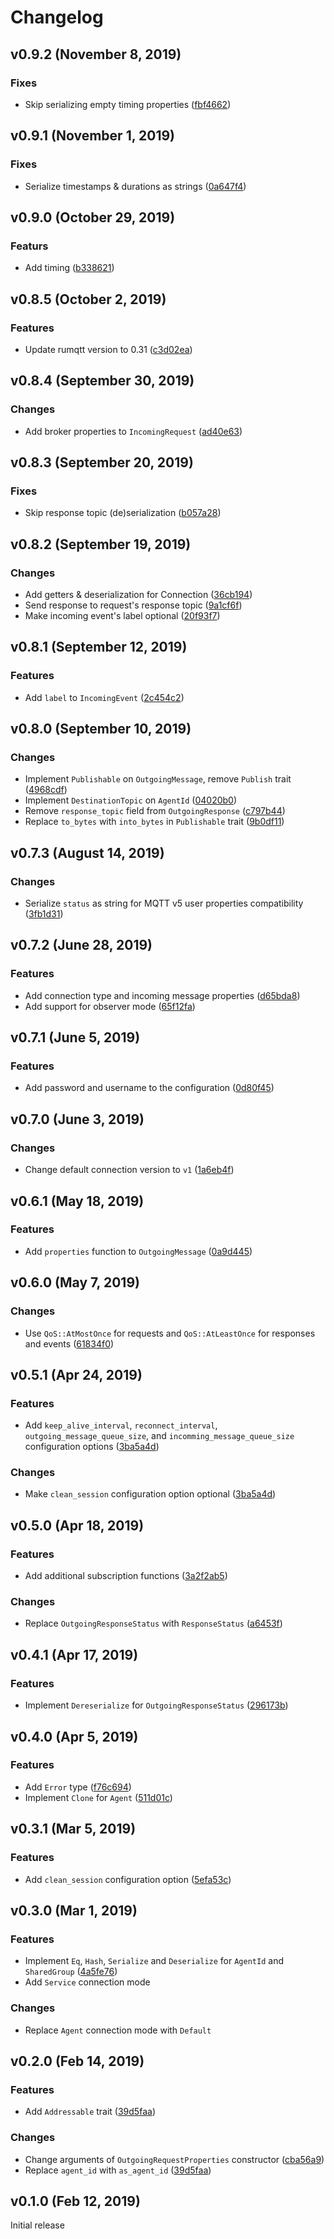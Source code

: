 # Changelog

## v0.9.2 (November 8, 2019)

### Fixes
- Skip serializing empty timing properties ([fbf4662](https://github.com/netology-group/svc-agent-rs/commit/fbf4662ae234457f56fef35df4aeea0e45d85d4b))

## v0.9.1 (November 1, 2019)

### Fixes
- Serialize timestamps & durations as strings ([0a647f4](https://github.com/netology-group/svc-agent-rs/commit/0a647f4d1c118cca3c4d8270d9ca49377b08b336))

## v0.9.0 (October 29, 2019)

### Featurs
- Add timing ([b338621](https://github.com/netology-group/svc-agent-rs/commit/b338621aa355e98aaaa34c6352a24e5127d81e35))


## v0.8.5 (October 2, 2019)

### Features
- Update rumqtt version to 0.31 ([c3d02ea](https://github.com/netology-group/svc-agent-rs/commit/c3d02ea0d6fc448c135c5cf978c156f68aa2615c))


## v0.8.4 (September 30, 2019)

### Changes
- Add broker properties to `IncomingRequest` ([ad40e63](https://github.com/netology-group/svc-agent-rs/commit/ad40e63956178a1a2218115a00d42237abd820d6))


## v0.8.3 (September 20, 2019)

### Fixes
- Skip response topic (de)serialization ([b057a28](https://github.com/netology-group/svc-agent-rs/commit/b057a281f0a66f9e77a95a0ffd8e9e7b1d1f94e2))



## v0.8.2 (September 19, 2019)

### Changes
- Add getters & deserialization for Connection ([36cb194](https://github.com/netology-group/svc-agent-rs/commit/36cb194d7a859d73153ca5980b8e94d5e929c393))
- Send response to request's response topic ([9a1cf6f](https://github.com/netology-group/svc-agent-rs/commit/9a1cf6fcb714e36d38e9c3af40fb42186f4e0de4))
- Make incoming event's label optional ([20f93f7](https://github.com/netology-group/svc-agent-rs/commit/20f93f7cbf8b9436e6def3ea3302bc96dd708650))



## v0.8.1 (September 12, 2019)

### Features
- Add `label` to `IncomingEvent` ([2c454c2](https://github.com/netology-group/svc-agent-rs/commit/2c454c269d7429fc8f580c13473b3d4c8a71764b))



## v0.8.0 (September 10, 2019)

### Changes
- Implement `Publishable` on `OutgoingMessage`, remove `Publish` trait ([4968cdf](https://github.com/netology-group/svc-agent-rs/commit/4968cdfb338b17385129ffef8ec421eb1c7b9e56))
- Implement `DestinationTopic` on `AgentId` ([04020b0](https://github.com/netology-group/svc-agent-rs/commit/04020b04bfef0421e8b7785054a4cbf4bf0ca86f))
- Remove `response_topic` field from `OutgoingResponse` ([c797b44](https://github.com/netology-group/svc-agent-rs/commit/c797b44e007978cc47dd999ec966a63b9cd8b797))
- Replace `to_bytes` with `into_bytes` in `Publishable` trait ([9b0df11](https://github.com/netology-group/svc-agent-rs/commit/9b0df11f6e10ce7dc09e2135cc45bb5f0dc50ed7))



## v0.7.3 (August 14, 2019)

### Changes
- Serialize `status` as string for MQTT v5 user properties compatibility ([3fb1d31](https://github.com/netology-group/svc-agent-rs/commit/3fb1d31c69387eb34f6e748fb221c684272e929a))



## v0.7.2 (June 28, 2019)

### Features
- Add connection type and incoming message properties ([d65bda8](https://github.com/netology-group/svc-agent-rs/commit/d65bda8135d352d52d55a45cf87be6cbf73cfa79))
- Add support for observer mode ([65f12fa](https://github.com/netology-group/svc-agent-rs/commit/65f12faf2cade018a06ab61f8252c16a9943a571))



## v0.7.1 (June 5, 2019)

### Features
- Add password and username to the configuration ([0d80f45](https://github.com/netology-group/svc-agent-rs/commit/0d80f45b031fcfc615111fe35495a56b7356ce9f))



## v0.7.0 (June 3, 2019)

### Changes
- Change default connection version to `v1` ([1a6eb4f](https://github.com/netology-group/svc-agent-rs/commit/1a6eb4f0adca9212daf29b7283cfb6267d7cffc6))



## v0.6.1 (May 18, 2019)

### Features
-  Add `properties` function to `OutgoingMessage` ([0a9d445](https://github.com/netology-group/svc-agent-rs/commit/0a9d445ba5eaadb740907583e5d5b35059ad3cd8))



## v0.6.0 (May 7, 2019)

### Changes
-  Use `QoS::AtMostOnce` for requests and `QoS::AtLeastOnce` for responses and events ([61834f0](https://github.com/netology-group/svc-agent-rs/commit/61834f0d7d41b882dd1ad1350c695a5b1ba7ad3e))



## v0.5.1 (Apr 24, 2019)

### Features
- Add `keep_alive_interval`, `reconnect_interval`, `outgoing_message_queue_size`, and `incomming_message_queue_size` configuration options ([3ba5a4d](https://github.com/netology-group/svc-agent-rs/commit/3ba5a4dfafbe7ae2326dfa7fda1b3a1802161c5c))

### Changes
- Make `clean_session` configuration option optional ([3ba5a4d](https://github.com/netology-group/svc-agent-rs/commit/3ba5a4dfafbe7ae2326dfa7fda1b3a1802161c5c))



## v0.5.0 (Apr 18, 2019)

### Features
- Add additional subscription functions ([3a2f2ab5](https://github.com/netology-group/svc-agent-rs/commit/3a2f2ab5e943519b5c9e4f6c7aaa2551c58d1fbb))

### Changes
- Replace `OutgoingResponseStatus` with `ResponseStatus` ([a6453f](https://github.com/netology-group/svc-agent-rs/commit/a6453f0222d95b23429d39a175d6d62190ee34ec))



## v0.4.1 (Apr 17, 2019)

### Features
- Implement `Dereserialize` for `OutgoingResponseStatus` ([296173b](https://github.com/netology-group/svc-agent-rs/commit/296173b815d4ecdaa1a3e83dc2e89704cd9d65cf))



## v0.4.0 (Apr 5, 2019)

### Features
- Add `Error` type ([f76c694](https://github.com/netology-group/svc-agent-rs/commit/f76c694b97ab3aeeac7186886a88720f58c34461))
- Implement `Clone` for `Agent` ([511d01c](https://github.com/netology-group/svc-agent-rs/commit/511d01c14e6d7ee839165e0cb4f7e74ad65f9f4c))



## v0.3.1 (Mar 5, 2019)

### Features
- Add `clean_session` configuration option ([5efa53c](https://github.com/netology-group/svc-agent-rs/commit/5efa53c65ab520c61352ed44122c5d7c6aa62a5b))



## v0.3.0 (Mar 1, 2019)

### Features
- Implement `Eq`, `Hash`, `Serialize` and `Deserialize` for `AgentId` and `SharedGroup` ([4a5fe76](https://github.com/netology-group/svc-agent-rs/commit/4a5fe76dbe8c269635998070a7c742aa41595570))
- Add `Service` connection mode

### Changes
- Replace `Agent` connection mode with `Default`



## v0.2.0 (Feb 14, 2019)

### Features
- Add `Addressable` trait ([39d5faa](https://github.com/netology-group/svc-agent-rs/commit/39d5faad19f6209b88beface622c273e90dcd9c7))

### Changes
- Change arguments of `OutgoingRequestProperties` constructor ([cba56a9](https://github.com/netology-group/svc-agent-rs/commit/cba56a98f172a111042db9e544f8bd6762217f3e))
- Replace `agent_id` with `as_agent_id` ([39d5faa](https://github.com/netology-group/svc-agent-rs/commit/39d5faad19f6209b88beface622c273e90dcd9c7))



## v0.1.0 (Feb 12, 2019)

Initial release
